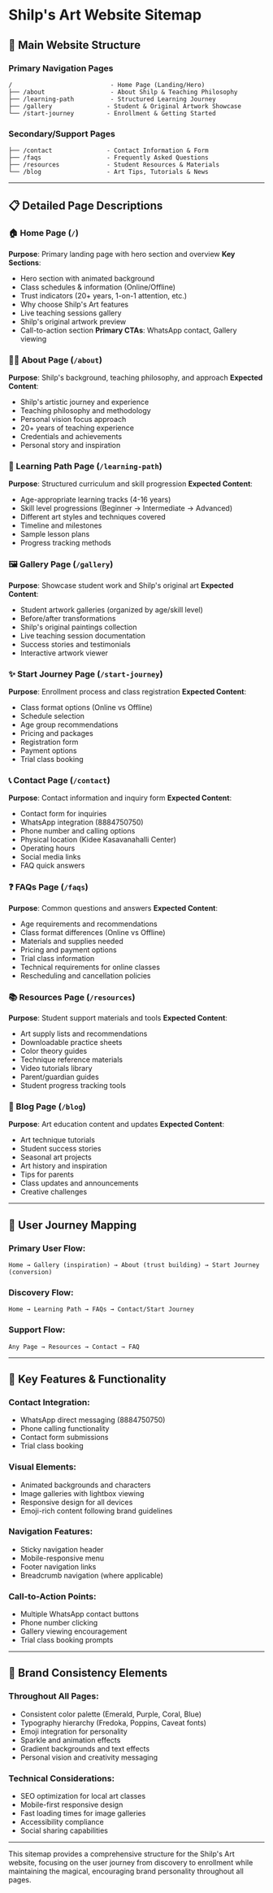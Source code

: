 # Shilp's Art Website Sitemap

## 🎨 **Main Website Structure**

### **Primary Navigation Pages**
```
/                           - Home Page (Landing/Hero)
├── /about                  - About Shilp & Teaching Philosophy
├── /learning-path          - Structured Learning Journey
├── /gallery               - Student & Original Artwork Showcase
└── /start-journey         - Enrollment & Getting Started
```

### **Secondary/Support Pages**
```
├── /contact               - Contact Information & Form
├── /faqs                  - Frequently Asked Questions
├── /resources             - Student Resources & Materials
└── /blog                  - Art Tips, Tutorials & News
```

---

## 📋 **Detailed Page Descriptions**

### **🏠 Home Page** (`/`)
**Purpose**: Primary landing page with hero section and overview
**Key Sections**:
- Hero section with animated background
- Class schedules & information (Online/Offline)
- Trust indicators (20+ years, 1-on-1 attention, etc.)
- Why choose Shilp's Art features
- Live teaching sessions gallery
- Shilp's original artwork preview
- Call-to-action section
**Primary CTAs**: WhatsApp contact, Gallery viewing

### **👩‍🎨 About Page** (`/about`)
**Purpose**: Shilp's background, teaching philosophy, and approach
**Expected Content**:
- Shilp's artistic journey and experience
- Teaching philosophy and methodology
- Personal vision focus approach
- 20+ years of teaching experience
- Credentials and achievements
- Personal story and inspiration

### **🎯 Learning Path Page** (`/learning-path`)
**Purpose**: Structured curriculum and skill progression
**Expected Content**:
- Age-appropriate learning tracks (4-16 years)
- Skill level progressions (Beginner → Intermediate → Advanced)
- Different art styles and techniques covered
- Timeline and milestones
- Sample lesson plans
- Progress tracking methods

### **🖼️ Gallery Page** (`/gallery`)
**Purpose**: Showcase student work and Shilp's original art
**Expected Content**:
- Student artwork galleries (organized by age/skill level)
- Before/after transformations
- Shilp's original paintings collection
- Live teaching session documentation
- Success stories and testimonials
- Interactive artwork viewer

### **✨ Start Journey Page** (`/start-journey`)
**Purpose**: Enrollment process and class registration
**Expected Content**:
- Class format options (Online vs Offline)
- Schedule selection
- Age group recommendations
- Pricing and packages
- Registration form
- Payment options
- Trial class booking

### **📞 Contact Page** (`/contact`)
**Purpose**: Contact information and inquiry form
**Expected Content**:
- Contact form for inquiries
- WhatsApp integration (8884750750)
- Phone number and calling options
- Physical location (Kidee Kasavanahalli Center)
- Operating hours
- Social media links
- FAQ quick answers

### **❓ FAQs Page** (`/faqs`)
**Purpose**: Common questions and answers
**Expected Content**:
- Age requirements and recommendations
- Class format differences (Online vs Offline)
- Materials and supplies needed
- Pricing and payment options
- Trial class information
- Technical requirements for online classes
- Rescheduling and cancellation policies

### **📚 Resources Page** (`/resources`)
**Purpose**: Student support materials and tools
**Expected Content**:
- Art supply lists and recommendations
- Downloadable practice sheets
- Color theory guides
- Technique reference materials
- Video tutorials library
- Parent/guardian guides
- Student progress tracking tools

### **📝 Blog Page** (`/blog`)
**Purpose**: Art education content and updates
**Expected Content**:
- Art technique tutorials
- Student success stories
- Seasonal art projects
- Art history and inspiration
- Tips for parents
- Class updates and announcements
- Creative challenges

---

## 🎯 **User Journey Mapping**

### **Primary User Flow**:
```
Home → Gallery (inspiration) → About (trust building) → Start Journey (conversion)
```

### **Discovery Flow**:
```
Home → Learning Path → FAQs → Contact/Start Journey
```

### **Support Flow**:
```
Any Page → Resources → Contact → FAQ
```

---

## 📱 **Key Features & Functionality**

### **Contact Integration**:
- WhatsApp direct messaging (8884750750)
- Phone calling functionality
- Contact form submissions
- Trial class booking

### **Visual Elements**:
- Animated backgrounds and characters
- Image galleries with lightbox viewing
- Responsive design for all devices
- Emoji-rich content following brand guidelines

### **Navigation Features**:
- Sticky navigation header
- Mobile-responsive menu
- Footer navigation links
- Breadcrumb navigation (where applicable)

### **Call-to-Action Points**:
- Multiple WhatsApp contact buttons
- Phone number clicking
- Gallery viewing encouragement
- Trial class booking prompts

---

## 🎨 **Brand Consistency Elements**

### **Throughout All Pages**:
- Consistent color palette (Emerald, Purple, Coral, Blue)
- Typography hierarchy (Fredoka, Poppins, Caveat fonts)
- Emoji integration for personality
- Sparkle and animation effects
- Gradient backgrounds and text effects
- Personal vision and creativity messaging

### **Technical Considerations**:
- SEO optimization for local art classes
- Mobile-first responsive design
- Fast loading times for image galleries
- Accessibility compliance
- Social sharing capabilities

---

This sitemap provides a comprehensive structure for the Shilp's Art website, focusing on the user journey from discovery to enrollment while maintaining the magical, encouraging brand personality throughout all pages.
